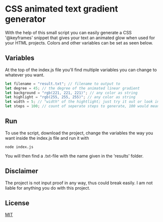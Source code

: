 # CSS animated text gradient generator

With the help of this small script you can easily generate a CSS '@keyframes' snippet that gives your text an animated glow when used for your HTML projects. Colors and other variables can be set as seen below.

## Variables

At the top of the index.js file you'll find multiple variables you can change to whatever you want.

```javascript
let filename = "result.txt"; // filename to output to
let degree = 45; // the degree of the animated linear gradient
let background = "rgb(221, 221, 221)"; // any color as string
let highlight = "rgb(255, 255, 255)"; // any color as string
let width = 5; // "width" of the hightlight; just try it out or look into the code
let steps = 100; // count of seperate steps to generate, 100 would mean the code calculates 101 seperate frames [0%, 1%, 2%, 3%, ... 99%, 100%]
```

## Run

To use the script, download the project, change the variables the way you want inside the index.js file and run it with

```
node index.js
```

You will then find a .txt-file with the name given in the 'results' folder.

## Disclaimer

The project is not input proof in any way, thus could break easily. I am not liable for anything you do with this project.

## License

[MIT](https://choosealicense.com/licenses/mit/)
